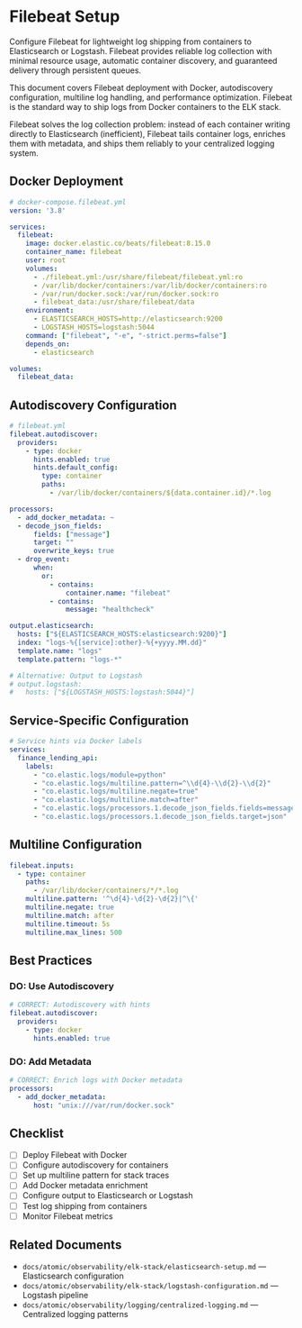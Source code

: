 # Filebeat Setup

Configure Filebeat for lightweight log shipping from containers to Elasticsearch or Logstash. Filebeat provides reliable log collection with minimal resource usage, automatic container discovery, and guaranteed delivery through persistent queues.

This document covers Filebeat deployment with Docker, autodiscovery configuration, multiline log handling, and performance optimization. Filebeat is the standard way to ship logs from Docker containers to the ELK stack.

Filebeat solves the log collection problem: instead of each container writing directly to Elasticsearch (inefficient), Filebeat tails container logs, enriches them with metadata, and ships them reliably to your centralized logging system.

## Docker Deployment

```yaml
# docker-compose.filebeat.yml
version: '3.8'

services:
  filebeat:
    image: docker.elastic.co/beats/filebeat:8.15.0
    container_name: filebeat
    user: root
    volumes:
      - ./filebeat.yml:/usr/share/filebeat/filebeat.yml:ro
      - /var/lib/docker/containers:/var/lib/docker/containers:ro
      - /var/run/docker.sock:/var/run/docker.sock:ro
      - filebeat_data:/usr/share/filebeat/data
    environment:
      - ELASTICSEARCH_HOSTS=http://elasticsearch:9200
      - LOGSTASH_HOSTS=logstash:5044
    command: ["filebeat", "-e", "-strict.perms=false"]
    depends_on:
      - elasticsearch

volumes:
  filebeat_data:
```

## Autodiscovery Configuration

```yaml
# filebeat.yml
filebeat.autodiscover:
  providers:
    - type: docker
      hints.enabled: true
      hints.default_config:
        type: container
        paths:
          - /var/lib/docker/containers/${data.container.id}/*.log

processors:
  - add_docker_metadata: ~
  - decode_json_fields:
      fields: ["message"]
      target: ""
      overwrite_keys: true
  - drop_event:
      when:
        or:
          - contains:
              container.name: "filebeat"
          - contains:
              message: "healthcheck"

output.elasticsearch:
  hosts: ["${ELASTICSEARCH_HOSTS:elasticsearch:9200}"]
  index: "logs-%{[service]:other}-%{+yyyy.MM.dd}"
  template.name: "logs"
  template.pattern: "logs-*"

# Alternative: Output to Logstash
# output.logstash:
#   hosts: ["${LOGSTASH_HOSTS:logstash:5044}"]
```

## Service-Specific Configuration

```yaml
# Service hints via Docker labels
services:
  finance_lending_api:
    labels:
      - "co.elastic.logs/module=python"
      - "co.elastic.logs/multiline.pattern=^\\d{4}-\\d{2}-\\d{2}"
      - "co.elastic.logs/multiline.negate=true"
      - "co.elastic.logs/multiline.match=after"
      - "co.elastic.logs/processors.1.decode_json_fields.fields=message"
      - "co.elastic.logs/processors.1.decode_json_fields.target=json"
```

## Multiline Configuration

```yaml
filebeat.inputs:
  - type: container
    paths:
      - /var/lib/docker/containers/*/*.log
    multiline.pattern: '^\d{4}-\d{2}-\d{2}|^\{'
    multiline.negate: true
    multiline.match: after
    multiline.timeout: 5s
    multiline.max_lines: 500
```

## Best Practices

### DO: Use Autodiscovery

```yaml
# CORRECT: Autodiscovery with hints
filebeat.autodiscover:
  providers:
    - type: docker
      hints.enabled: true
```

### DO: Add Metadata

```yaml
# CORRECT: Enrich logs with Docker metadata
processors:
  - add_docker_metadata:
      host: "unix:///var/run/docker.sock"
```

## Checklist

- [ ] Deploy Filebeat with Docker
- [ ] Configure autodiscovery for containers
- [ ] Set up multiline pattern for stack traces
- [ ] Add Docker metadata enrichment
- [ ] Configure output to Elasticsearch or Logstash
- [ ] Test log shipping from containers
- [ ] Monitor Filebeat metrics

## Related Documents

- `docs/atomic/observability/elk-stack/elasticsearch-setup.md` — Elasticsearch configuration
- `docs/atomic/observability/elk-stack/logstash-configuration.md` — Logstash pipeline
- `docs/atomic/observability/logging/centralized-logging.md` — Centralized logging patterns